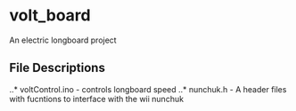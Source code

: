 # volt_board
An electric longboard project

## File Descriptions
..* voltControl.ino - controls longboard speed
..* nunchuk.h - A header files with fucntions to interface with the wii nunchuk
